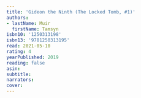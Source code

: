 ```yaml
---
title: 'Gideon the Ninth (The Locked Tomb, #1)'
authors:
- lastName: Muir
  firstName: Tamsyn
isbn10: '1250313198'
isbn13: '9781250313195'
read: 2021-05-10
rating: 4
yearPublished: 2019
reading: false
asin:
subtitle:
narrators:
cover:
---
```


